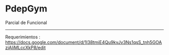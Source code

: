 # PdepGym
Parcial de Funcional 
***
Requerimientos :  https://docs.google.com/document/d/1l38tmiE4Qu9kvJv3Ns1qsS_tnh5GOAziAliMLccXkP8/edit
